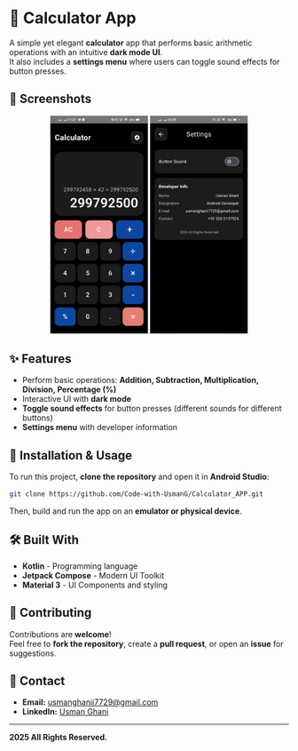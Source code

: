 # 🧮 Calculator App

A simple yet elegant **calculator** app that performs basic arithmetic operations with an intuitive **dark mode UI**.  
It also includes a **settings menu** where users can toggle sound effects for button presses.

## 📸 Screenshots
<p align="center">
  <img src="https://github.com/Code-with-UsmanG/Calculator-App/blob/main/Screenshot_20250224_113142.jpg" width="35% height="35">
  <img src="https://github.com/Code-with-UsmanG/Calculator-App/blob/main/Screenshot_20250224_103904.jpg" width="35% height="35">
</p>

## ✨ Features
- Perform basic operations: **Addition, Subtraction, Multiplication, Division, Percentage (%)**
- Interactive UI with **dark mode**
- **Toggle sound effects** for button presses (different sounds for different buttons)
- **Settings menu** with developer information

## 🚀 Installation & Usage
To run this project, **clone the repository** and open it in **Android Studio**:
```sh
git clone https://github.com/Code-with-UsmanG/Calculator_APP.git
```
Then, build and run the app on an **emulator or physical device**.

## 🛠️ Built With
- **Kotlin** - Programming language
- **Jetpack Compose** - Modern UI Toolkit
- **Material 3** - UI Components and styling

## 🤝 Contributing
Contributions are **welcome**!  
Feel free to **fork the repository**, create a **pull request**, or open an **issue** for suggestions.

## 💌 Contact
- **Email:** [usmanghanii7729@gmail.com](mailto:usmanghanii7729@gmail.com)
- **LinkedIn:** [Usman Ghani](https://www.linkedin.com/in/usmangofficial/)

---
**2025 All Rights Reserved.**
